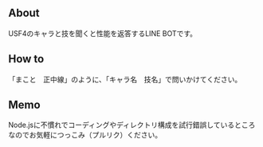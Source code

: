## About
USF4のキャラと技を聞くと性能を返答するLINE BOTです。

## How to
「まこと　正中線」のように、「キャラ名　技名」で問いかけてください。

## Memo
Node.jsに不慣れでコーディングやディレクトリ構成を試行錯誤しているところなのでお気軽につっこみ（プルリク）ください。